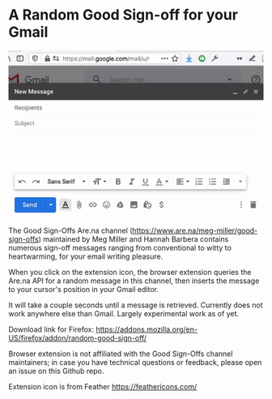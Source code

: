 # A Random Good Sign-off for your Gmail

![screen recording of a gmail editor interface. the subject reads "hey"; the content reads "have a wonderful day." the mouse cursor clicks on a pen-shaped icon, and a sign-off message that reads "mango slices and lakes to lounge in" appears. the sign-off message links to the original Are.na url](demo.gif)

The Good Sign-Offs Are.na channel (https://www.are.na/meg-miller/good-sign-offs) maintained by Meg Miller and Hannah Barbera contains numerous sign-off messages ranging from conventional to witty to heartwarming, for your email writing pleasure.

When you click on the extension icon, the browser extension queries the Are.na API for a random message in this channel, then inserts the message to your cursor's position in your Gmail editor.

It will take a couple seconds until a message is retrieved. Currently does not work anywhere else than Gmail. Largely experimental work as of yet.

Download link for Firefox: https://addons.mozilla.org/en-US/firefox/addon/random-good-sign-off/

Browser extension is not affiliated with the Good Sign-Offs channel maintainers; in case you have technical questions or feedback, please open an issue on this Github repo.

Extension icon is from Feather https://feathericons.com/
